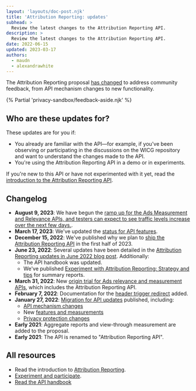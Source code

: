 ```yaml
---
layout: 'layouts/doc-post.njk'
title: 'Attribution Reporting: updates'
subhead: >
  Review the latest changes to the Attribution Reporting API.
description: >
  Review the latest changes to the Attribution Reporting API.
date: 2022-06-15
updated: 2023-03-17
authors:
  - maudn
  - alexandrawhite
---
```


The Attribution Reporting proposal [has changed](#changelog) to address
community feedback, from API mechanism changes to new functionality.

{% Partial 'privacy-sandbox/feedback-aside.njk' %}

## Who are these updates for?

These updates are for you if:

*  You already are familiar with the API—for example, if you've been observing
   or participating in the discussions on the WICG repository and want to
   understand the changes made to the API.
*  You're using the Attribution Reporting API in a demo or in experiments.

If you're new to this API or have not experimented with it yet, read the
[introduction to the Attribution Reporting API](/docs/privacy-sandbox/attribution-reporting-introduction/).

## Changelog

* **August 9, 2023**: We have begun the [ramp up for the Ads Measurement and Relevance APIs, and testers can expect to see traffic levels increase over the next few days.](https://groups.google.com/a/chromium.org/g/attribution-reporting-api-dev/c/w41-x4HmJO4/m/MndCUVf4AgAJ). 
* **March 17, 2023**: We've updated the
  [status for API features](/docs/privacy-sandbox/attribution-reporting#status).
* **December 15, 2022**: We've published why we plan to
  [ship the Attribution Reporting API](/docs/privacy-sandbox/attribution-reporting/chrome-shipping)
  in the first half of 2023.
*  **June 23, 2022**: Several updates have been detailed in the [Attribution Reporting updates in June 2022 blog post](/blog/attribution-reporting-updates-june-2022). Additionally:
   *  The API handbook
      was updated.
   *  We've published [Experiment with Attribution Reporting: Strategy and tips](https://docs.google.com/document/d/1bU0a_njpDcRd9vDR0AJjwJjrf3Or8vAzyfuK8JZDEfo/edit?usp=sharing)
      for summary reports.
*  **March 31, 2022**: New [origin trial for Ads relevance and measurement APIs](/blog/privacy-sandbox-unified-origin-trial/), which includes the Attribution Reporting API.
*  **February 7, 2022**: Documentation for the [header trigger redirect](/blog/attribution-reporting-jan-2022-updates/#header-trigger-redirect) added.
*  **January 27, 2022**: [Migration for API updates](/blog/attribution-reporting-jan-2022-updates/) published, including:
   *  [API mechanism changes](/blog/attribution-reporting-jan-2022-updates/#mechanism-changes)
   *  New [features and measurements](/blog/attribution-reporting-jan-2022-updates/#new-features)
   *  [Privacy protection changes](/blog/attribution-reporting-jan-2022-updates/#privacy-changes)
*  **Early 2021**: Aggregate reports and view-through measurement are added to the proposal.
*  **Early 2021**: The API is renamed to "Attribution Reporting API".

## All resources

*  Read the introduction to [Attribution Reporting](/docs/privacy-sandbox/attribution-reporting-introduction/).
*  [Experiment and participate](/docs/privacy-sandbox/attribution-reporting-experiment/).
*  [Read the API handbook](https://docs.google.com/document/d/1BXchEk-UMgcr2fpjfXrQ3D8VhTR-COGYS1cwK_nyLfg/edit?usp=sharing)
